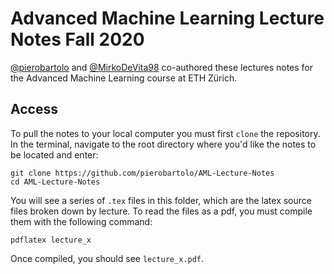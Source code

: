 # Advanced Machine Learning Lecture Notes Fall 2020

[@pierobartolo](https://github.com/pierobartolo) and [@MirkoDeVita98](https://github.com/MirkoDeVita98) co-authored these lectures notes for the Advanced Machine Learning course at ETH Zürich.

## Access
To pull the notes to your local computer you must first `clone` the repository.
In the terminal, navigate to the root directory where you'd like the notes to
be located and enter:

    git clone https://github.com/pierobartolo/AML-Lecture-Notes
    cd AML-Lecture-Notes

You will see a series of `.tex` files in this folder, which are the latex
source files broken down by lecture. To read the files as a pdf, you must
compile them with the following command:

    pdflatex lecture_x

Once compiled, you should see `lecture_x.pdf`.
